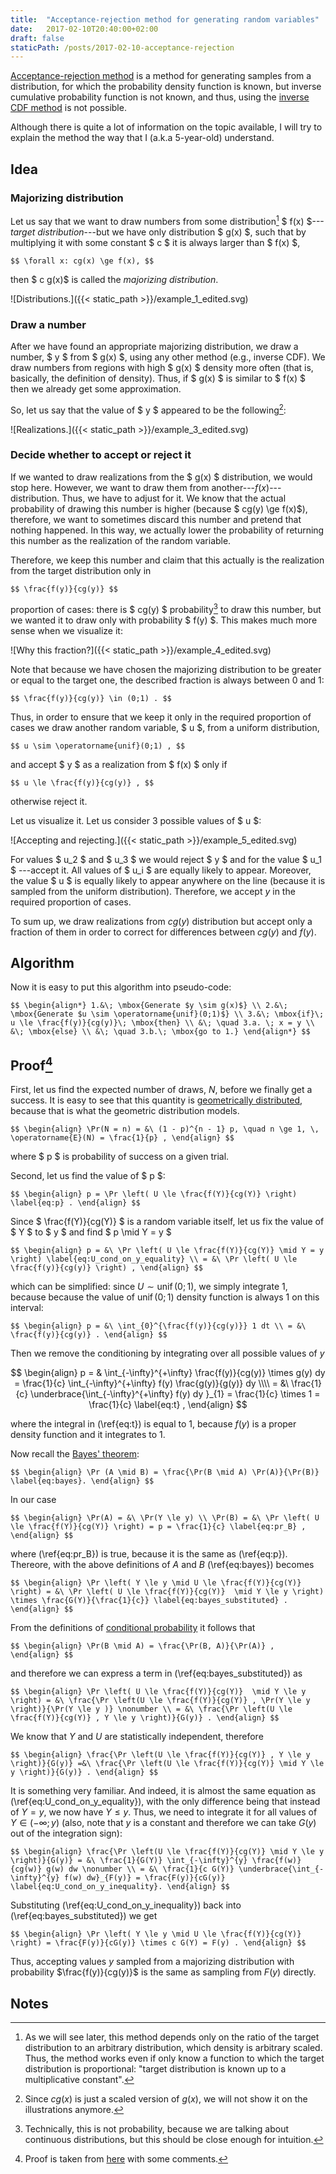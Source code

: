 ```yaml
---
title:  "Acceptance-rejection method for generating random variables"
date:   2017-02-10T20:40:00+02:00
draft: false
staticPath: /posts/2017-02-10-acceptance-rejection
---
```


[Acceptance-rejection method](https://en.wikipedia.org/wiki/Rejection_sampling)
is a method for generating samples from a distribution, for which the
probability density function is known, but inverse cumulative probability
function is not known, and thus, using the
[inverse CDF method](https://en.wikipedia.org/wiki/Inverse_transform_sampling)
is not possible.

Although there is quite a lot of information on the topic available, I will try
to explain the method the way that I (a.k.a 5-year-old) understand.

## Idea

### Majorizing distribution

Let us say that we want to draw numbers from some distribution[^1] $ f(x)
$---*target distribution*---but we have only distribution $ g(x) $, such that by
multiplying it with some constant $ c $ it is always larger than $ f(x) $,

`$$
\forall x: cg(x) \ge f(x),
$$`

then $ c g(x)$ is called the _majorizing distribution_.

![Distributions.]({{< static_path >}}/example_1_edited.svg)

### Draw a number

After we have found an appropriate majorizing distribution, we draw a number, $
y $ from $ g(x) $, using any other method (e.g., inverse CDF). We draw numbers
from regions with high $ g(x) $ density more often (that is, basically, the
definition of density). Thus, if $ g(x) $ is similar to $ f(x) $ then we already
get some approximation.

So, let us say that the value of $ y $ appeared to be the following[^2]:

![Realizations.]({{< static_path >}}/example_3_edited.svg)

### Decide whether to accept or reject it

If we wanted to draw realizations from the $ g(x) $ distribution, we would stop
here. However, we want to draw them from another---$f(x)$---distribution. Thus,
we have to adjust for it. We know that the actual probability of drawing this
number is higher (because $ cg(y) \ge f(x)$), therefore, we want to sometimes
discard this number and pretend that nothing happened. In this way, we actually
lower the probability of returning this number as the realization of the random
variable.

Therefore, we keep this number and claim that this actually is the realization
from the target distribution only in

`$$
\frac{f(y)}{cg(y)}
$$`

proportion of cases: there is $ cg(y) $ probability[^3] to draw this number, but
we wanted it to draw only with probability $ f(y) $. This makes much more sense
when we visualize it:

![Why this fraction?]({{< static_path >}}/example_4_edited.svg)

Note that because we have chosen the majorizing distribution to be greater or
equal to the target one, the described fraction is always between 0 and 1:

`$$
\frac{f(y)}{cg(y)} \in (0;1) .
$$`

Thus, in order to ensure that we keep it only in the required proportion of
cases we draw another random variable, $ u $, from a uniform distribution,

`$$
u \sim \operatorname{unif}(0;1) ,
$$`

and accept $ y $ as a realization from $ f(x) $ only if

`$$
u \le \frac{f(y)}{cg(y)} ,
$$`

otherwise reject it.

Let us visualize it. Let us consider 3 possible values of $ u $:

![Accepting and rejecting.]({{< static_path >}}/example_5_edited.svg)

For values $ u_2 $ and $ u_3 $ we would reject $ y $ and for the value $ u_1 $
---accept it. All values of $ u_i $ are equally likely to appear. Moreover,
the value $ u $ is equally likely to appear anywhere on the line (because it is
sampled from the uniform distribution). Therefore, we accept $y$ in the required
proportion of cases.

To sum up, we draw realizations from $cg(y)$ distribution but accept only a
fraction of them in order to correct for differences between $cg(y)$ and $f(y)$.

## Algorithm

Now it is easy to put this algorithm into pseudo-code:


`$$
\begin{align*}
1.&\; \mbox{Generate $y \sim g(x)$} \\
2.&\; \mbox{Generate $u \sim \operatorname{unif}(0;1)$} \\
3.&\; \mbox{if}\; u \le \frac{f(y)}{cg(y)}\; \mbox{then} \\
&\; \quad 3.a. \; x = y \\
&\; \mbox{else} \\
&\; \quad 3.b.\; \mbox{go to 1.}
\end{align*}
$$`


## Proof[^4]

First, let us find the expected number of draws, $N$, before we finally get a
success. It is easy to see that this quantity is
[geometrically distributed](https://en.wikipedia.org/wiki/Geometric_distribution),
because that is what the geometric distribution models.

`$$
\begin{align}
\Pr(N = n) = &\ (1 - p)^{n - 1} p, \quad n \ge 1, \, \operatorname{E}(N) = \frac{1}{p} ,
\end{align}
$$`

where $ p $ is probability of success on a given trial.

Second, let us find the value of $ p $:

`$$
\begin{align}
p = \Pr \left( U \le \frac{f(Y)}{cg(Y)} \right) \label{eq:p} .
\end{align}
$$`

Since $ \frac{f(Y)}{cg(Y)} $ is a random variable itself, let us fix the value
of $ Y $ to $ y $ and find $ p \mid Y = y $

`$$
\begin{align}
p = &\ \Pr \left( U \le \frac{f(Y)}{cg(Y)} \mid Y = y \right) \label{eq:U_cond_on_y_equality} \\
  = &\ \Pr \left( U \le \frac{f(y)}{cg(y)} \right) ,
\end{align}
$$`

which can be simplified: since $U \sim \operatorname{unif}(0;1)$, we simply
integrate $1$, because because the value of $\operatorname{unif}(0;1)$ density
function is always 1 on this interval:

`$$
\begin{align}
p = &\ \int_{0}^{\frac{f(y)}{cg(y)}} 1 dt \\
  = &\ \frac{f(y)}{cg(y)} .
\end{align}
$$`

Then we remove the conditioning by integrating over all possible values of $y$

$$
\begin{align}
p = & \int_{-\infty}^{+\infty} \frac{f(y)}{cg(y)} \times g(y) dy
  = \frac{1}{c} \int_{-\infty}^{+\infty} f(y) \frac{g(y)}{g(y)} dy \\\\
  = &\ \frac{1}{c} \underbrace{\int_{-\infty}^{+\infty} f(y) dy }_{1} = \frac{1}{c} \times 1 = \frac{1}{c} \label{eq:t} ,
\end{align}
$$

where the integral in (\ref{eq:t}) is equal to $1$, because $f(y)$ is a proper
density function and it integrates to $1$.

Now recall the [Bayes' theorem](https://en.wikipedia.org/wiki/Bayes'_theorem):

`$$
\begin{align}
  \Pr (A \mid B) = \frac{\Pr(B \mid A) \Pr(A)}{\Pr(B)} \label{eq:bayes}.
\end{align}
$$`

In our case

`$$
\begin{align}
\Pr(A) = &\ \Pr(Y \le y) \\
\Pr(B) = &\ \Pr \left( U \le \frac{f(Y)}{cg(Y)} \right) = p = \frac{1}{c} \label{eq:pr_B} ,
\end{align}
$$`

where (\ref{eq:pr_B}) is true, because it is the same as (\ref{eq:p}). Thereore,
with the above definitions of $A$ and $B$ (\ref{eq:bayes}) becomes

`$$
\begin{align}
\Pr \left( Y \le y \mid U \le \frac{f(Y)}{cg(Y)} \right)
  = &\ \Pr \left( U \le \frac{f(Y)}{cg(Y)}  \mid Y \le y \right) \times \frac{G(Y)}{\frac{1}{c}} \label{eq:bayes_substituted} .
\end{align}
$$`

From the definitions of
[conditional probability](https://en.wikipedia.org/wiki/Conditional_probability)
it follows that

`$$
\begin{align}
\Pr(B \mid A) = \frac{\Pr(B, A)}{\Pr(A)} ,
\end{align}
$$`

and therefore we can express a term in (\ref{eq:bayes_substituted}) as

`$$
\begin{align}
\Pr \left( U \le \frac{f(Y)}{cg(Y)}  \mid Y \le y \right)
  = &\ \frac{\Pr \left(U \le \frac{f(Y)}{cg(Y)} , \Pr(Y \le y \right)}{\Pr(Y \le y )} \nonumber \\
  = &\ \frac{\Pr \left(U \le \frac{f(Y)}{cg(Y)} , Y \le y \right)}{G(y)} .
\end{align}
$$`

We know that $Y$ and $U$ are statistically independent, therefore

`$$
\begin{align}
\frac{\Pr \left(U \le \frac{f(Y)}{cg(Y)} , Y \le y \right)}{G(y)}
  =&\ \frac{\Pr \left(U \le \frac{f(Y)}{cg(Y)} \mid Y \le y \right)}{G(y)} .
\end{align}
$$`

It is something very familiar. And indeed, it is almost the same equation as
(\ref{eq:U_cond_on_y_equality}), with the only difference being that instead of
$Y = y$, we now have $Y \le y$. Thus, we need to integrate it for all values of
$Y \in (-\infty; y)$ (also, note that $y$ is a constant and therefore we can
take $G(y)$ out of the integration sign):

`$$
\begin{align}
\frac{\Pr \left(U \le \frac{f(Y)}{cg(Y)} \mid Y \le y \right)}{G(y)}
  = &\ \frac{1}{G(Y)} \int_{-\infty}^{y} \frac{f(w)}{cg(w)} g(w) dw \nonumber \\
  = &\ \frac{1}{c G(Y)} \underbrace{\int_{-\infty}^{y} f(w) dw}_{F(y)} = \frac{F(y)}{cG(y)} \label{eq:U_cond_on_y_inequality}.
\end{align}
$$`

Substituting (\ref{eq:U_cond_on_y_inequality}) back into
(\ref{eq:bayes_substituted}) we get

`$$
\begin{align}
\Pr \left( Y \le y \mid U \le \frac{f(Y)}{cg(Y)} \right) = \frac{F(y)}{cG(y)} \times c G(Y) = F(y) .
\end{align}
$$`

Thus, accepting values $y$ sampled from a majorizing distribution with
probability $\frac{f(y)}{cg(y)}$ is the same as sampling from $F(y)$ directly.


## Notes

[^1]: As we will see later, this method depends only on the ratio of the target
distribution to an arbitrary distribution, which density is arbitrary scaled.
Thus, the method works even if only know a function to which the target
distribution is proportional: "target distribution is known up to a
multiplicative constant".
[^2]: Since $cg(x)$ is just a scaled version of $g(x)$, we will not show it on
the illustrations anymore.
[^3]: Technically, this is not probability, because we are talking about
continuous distributions, but this should be close enough for intuition.
[^4]: Proof is taken from [here](http://www.columbia.edu/~ks20/4703-Sigman/4703-07-Notes-ARM.pdf) with some comments.
